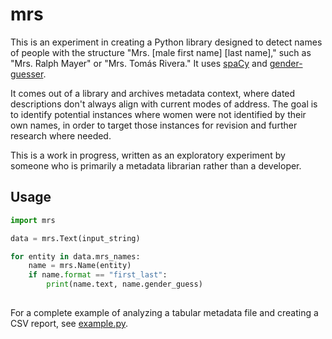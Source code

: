 # mrs

This is an experiment in creating a Python library designed to detect names of people with the structure "Mrs. \[male first name\] \[last name\]," such as "Mrs. Ralph Mayer" or "Mrs. Tomás Rivera." It uses [spaCy](https://spacy.io/) and [gender-guesser](https://pypi.org/project/gender-guesser/). 

It comes out of a library and archives metadata context, where dated descriptions don't always align with current modes of address. The goal is to identify potential instances where women were not identified by their own names, in order to target those instances for revision and further research where needed. 

This is a work in progress, written as an exploratory experiment by someone who is primarily a metadata librarian rather than a developer.

## Usage
```python
import mrs

data = mrs.Text(input_string)

for entity in data.mrs_names:
    name = mrs.Name(entity)
    if name.format == "first_last":
    	print(name.text, name.gender_guess)
    	
```
For a complete example of analyzing a tabular metadata file and creating a CSV report, see [example.py](https://github.com/ngeraci/mrs_names/blob/master/example.py).
